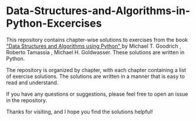 # Data-Structures-and-Algorithms-in-Python-Excercises

This repository contains chapter-wise solutions to exercises from the book <a href="http://xpzhang.me/teach/DS19_Fall/book.pdf"> "Data Structures and Algorithms using Python" </a> by Michael T. Goodrich , Roberto Tamassia , Michael H. Goldwasser. These solutions are written in Python.

The repository is organized by chapter, with each chapter containing a list of exercise solutions. The solutions are written in a manner that is easy to read and understand. 

If you have any questions or suggestions, please feel free to open an issue in the repository. 

Thanks for visiting, and I hope you find the solutions helpful!